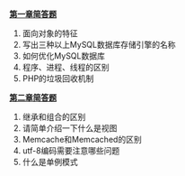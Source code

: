 [**第一章简答题**](./ShortanswerOne.md)

1. 面向对象的特征
2. 写出三种以上MySQL数据库存储引擎的名称
3. 如何优化MySQL数据库
4. 程序、进程、线程的区别
5. PHP的垃圾回收机制

[**第二章简答题**](./ShortanswerTwo.md)

1. 继承和组合的区别
2. 请简单介绍一下什么是视图
3. Memcache和Memcached的区别
4. utf-8编码需要注意哪些问题
5. 什么是单例模式


